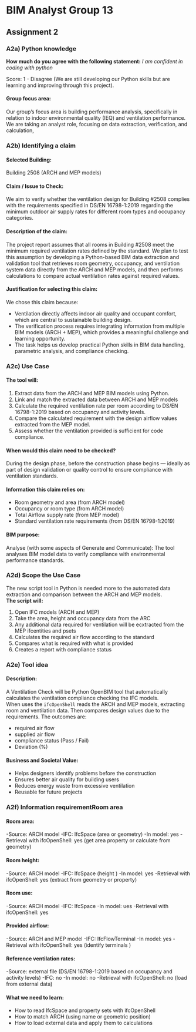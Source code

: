 # BIM Analyst Group 13 
## Assignment 2 

### A2a) Python knowledge
**How much do you agree with the following statement:**
*I am confident in coding with python*

Score: 1 - Disagree 
(We are still developing our Python skills but are learning and improving through this project).

#### Group focus area:
Our group’s focus area is building performance analysis, specifically in relation to indoor environmental quality (IEQ) and ventilation performance.
We are taking an analyst role, focusing on data extraction, verification, and calculation,

### A2b) Identifying a claim 
#### Selected Building:
Building 2508 (ARCH and MEP models)

#### Claim / Issue to Check:
We aim to verify whether the ventilation design for Building #2508 complies with the requirements specified in DS/EN 16798-1:2019 regarding the minimum outdoor air supply rates for different room types and occupancy categories.

#### Description of the claim:
The project report assumes that all rooms in Building #2508 meet the minimum required ventilation rates defined by the standard. We plan to test this assumption by developing a Python-based BIM data extraction and validation tool that retrieves room geometry, occupancy, and ventilation system data directly from the ARCH and MEP models, and then performs calculations to compare actual ventilation rates against required values.

#### Justification for selecting this claim:
We chose this claim because:
- Ventilation directly affects indoor air quality and occupant comfort, which are central to sustainable building design.
- The verification process requires integrating information from multiple BIM models (ARCH + MEP), which provides a meaningful challenge and learning opportunity.
- The task helps us develop practical Python skills in BIM data handling, parametric analysis, and compliance checking.

### A2c) Use Case
#### The tool will: 

1. Extract data from the ARCH and MEP BIM models using Python.
2. Link and match the extracted data between ARCH and MEP models
3. Calculate the required ventilation rate per room according to DS/EN 16798-1:2019 based on occupancy and activity levels.
4. Compare the calculated requirement with the design airflow values extracted from the MEP model.
5. Assess whether the ventilation provided is sufficient for code compliance.

#### When would this claim need to be checked?
During the design phase, before the construction phase begins — ideally as part of design validation or quality control to ensure compliance with ventilation standards.

#### Information this claim relies on:

- Room geometry and area (from ARCH model)
- Occupancy or room type (from ARCH model)
- Total Airflow supply rate (from MEP model)
- Standard ventilation rate requirements (from DS/EN 16798-1:2019)

#### BIM purpose:
Analyse (with some aspects of Generate and Communicate): The tool analyses BIM model data to verify compliance with environmental performance standards.

### A2d) Scope the Use Case
The new script tool in Python is needed more to the automated data extraction and comparison between the ARCH and MEP models.  
**The script will:**
1. Open IFC models (ARCH and MEP) 
2. Take the area, height and occupancy data from the ARC
3. Any additional data required for ventilation will be ecxtracted from the MEP ifcentities and psets
4. Calculates the required air flow according to the standard
5. Compares what is required with what is provided
6. Creates a report with compliance status

### A2e) Tool idea 
#### **Description:**
A Ventilation Check will be Python OpenBIM tool that automatically calculates the  ventilation compliance checking the IFC models.  
When uses the `ifcOpenShell` reads  the ARCH and MEP models, extracting room and ventilation data. Then compares design values due to the requirements. The outcomes are:
- required air flow
- supplied air flow
- compliance status (Pass / Fail)
- Deviation (%)

#### **Business and Societal Value:**
- Helps designers identify problems before the construction
- Ensures better air quality for building users
- Reduces energy waste from excessive ventilation
- Reusable for future projects

### A2f) Information requirementRoom area
#### **Room area:**
-Source: ARCH model
-IFC: IfcSpace (area or geometry)
-In model:  yes
-Retrieval with ifcOpenShell: yes (get area property or calculate from geometry)

#### **Room height:**
-Source: ARCH model
-IFC: IfcSpace (height )
-In model: yes
-Retrieval with ifcOpenShell: yes (extract from geometry or property)

#### **Room use:**

-Source: ARCH model 
-IFC: IfcSpace 
-In model: υes
-Retrieval with ifcOpenShell: yes 

#### **Provided airflow:**

-Source: ARCH and MEP model
-IFC: IfcFlowTerminal 
-In model: yes 
-Retrieval with ifcOpenShell: yes (identify terminals )

#### **Reference ventilation rates:**

-Source: external file (DS/EN 16798-1:2019 based on occupancy and activity levels)
-IFC: no
-In model: no
-Retrieval with ifcOpenShell: no (load from external data)

#### **What we need to learn:**

- How to read IfcSpace and property sets with ifcOpenShell
- How to match ARCH (using name or geometric position)
- How to load external data and apply them to calculations













